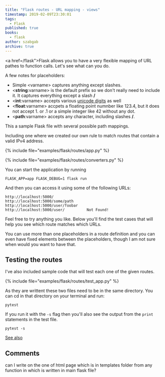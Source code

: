 ```yaml
---
title: "Flask routes - URL mapping - views"
timestamp: 2019-02-09T23:30:01
tags:
  - Flask
published: true
books:
  - flask
author: szabgab
archive: true
---
```



<a href=/flask">Flask</a> allows you to have a very flexible mapping of URL pathes to function calls. Let's see what can
you do.


A few notes for placeholders:

* Simple &lt;varname&gt; captures anything except slashes.
* &lt;<b>string</b>:varname&gt; is the default prefix so we don't really need to include it. It captures everything except a slash <b>/</b>
* &lt;<b>int</b>:varname&gt; accepts various [unicode digits](https://www.fileformat.info/info/unicode/category/Nd/list.htm) as well
* &lt;<b>float</b>:varname&gt; accpets a floating point numnber like 123.4, but it does not accept 1. or .1  or a simple integer like 42 without any dot.
* &lt;<b>path</b>:varname&gt; accepts any character, including slashes <b>/</b>.

This a sample Flask file with several possible path mappings.

Including one where we created our own rule to match routes that contain a valid IPv4 address.

{% include file="examples/flask/routes/app.py" %}

{% include file="examples/flask/routes/converters.py" %}

You can start the application by running

```
FLASK_APP=app FLASK_DEBUG=1 flask run
```

And then you can access it using some of the following URLs:

```
http://localhost:5000/
http://localhost:5000/some/path
http://localhost:5000/user/foobar
http://localhost:5000/user/          Not Found!
```

Feel free to try anything you like. Below you'll find the test cases that will help you see which
route matches which URLs.

You can use more than one placeholders in a route definition and you can even have fixed elements between the
placeholders, though I am not sure when would you want to have that.


## Testing the routes

I've also included sample code that will test each one of the given routes.

{% include file="examples/flask/routes/test_app.py" %}

As they are writtent these two files need to be in the same directory. You can cd in that directory on your terminal and
run:

```
pytest
```

If you run it with the `-s` flag then you'll also see the output from the `print` statements in the test
file.

```
pytest -s
```



[See also](http://exploreflask.com/en/latest/views.html)

## Comments

can I write on the one of html page which is in templates folder from any function in which is written in main flask file?
